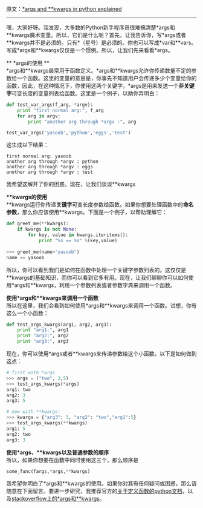 原文：[\*args and **kwargs in python explained](https://pythontips.com/2013/08/04/args-and-kwargs-in-python-explained/)

---

嘿，大家好呀。我发现，大多数的Python新手程序员很难搞清楚\*args和\*\*kwargs魔术变量。所以，它们是什么呢？首先，让我告诉你，写\*args或者\*\*kwargs并不是必须的。只有\*（星号）是必须的。你也可以写成\*var和\*\*vars。写成\*args和\*\*kwargs仅仅是一个惯例。所以，让我们先来看看*args。

** *args的使用 **  
\*args和\*\*kwargs最常用于函数定义。\*args和\*\*kwargs允许你传递数量不定的参数给一个函数。这里的变量的意思是，你事先不知道用户会传递多少个变量给你的函数，因此，在这种情况下，你使用这两个关键字。\*args是用来发送一个**非关键字**可变长度的变量列表给函数。这里是一个例子，以助你弄明白：

```python
def test_var_args(f_arg, *argv):
    print "first normal arg:", f_arg
    for arg in argv:
        print "another arg through *argv :", arg

test_var_args('yasoob','python','eggs','test')
```

这生成以下结果：

```
first normal arg: yasoob
another arg through *argv : python
another arg through *argv : eggs
another arg through *argv : test
```

我希望这解开了你的困惑。现在，让我们谈谈\*\*kwargs

**\*\*kwargs的使用**  
\*\*kwargs运行你传递**关键字**可变长度参数给函数。如果你想要处理函数中的**命名参数**，那么你应该使用\*\*kwargs。下面是一个例子，以帮助理解它：

```python
def greet_me(**kwargs):
    if kwargs is not None:
        for key, value in kwargs.iteritems():
            print "%s == %s" %(key,value)
 
>>> greet_me(name="yasoob")
name == yasoob
```

所以，你可以看到我们是如何在函数中处理一个关键字参数列表的。这仅仅是\*\*kwargs的基础知识，而你可以看到它多有用。现在，让我们聊聊你可以如何使用\*args和\*\*kwargs，利用一个参数列表或者参数字典来调用一个函数。

**使用*args和\*\*kwargs来调用一个函数**  
所以在这里，我们会看到如何使用\*args和\*\*kwargs来调用一个函数。试想，你有这么一个小函数：

```python
def test_args_kwargs(arg1, arg2, arg3):
    print "arg1:", arg1
    print "arg2:", arg2
    print "arg3:", arg3
```

现在，你可以使用\*args或者\*\*kwargs来传递参数给这个小函数。以下是如何做到这点：

```python
# first with *args
>>> args = ("two", 3,5)
>>> test_args_kwargs(*args)
arg1: two
arg2: 3
arg3: 5

# now with **kwargs:
>>> kwargs = {"arg3": 3, "arg2": "two","arg1":5}
>>> test_args_kwargs(**kwargs)
arg1: 5
arg2: two
arg3: 3
```

**使用*args、\*\*kwargs以及普通参数的顺序**  
所以，如果你想要在函数中同时使用这三个，那么顺序是

```python
some_func(fargs,*args,**kwargs)
```

我希望你明白了\*args和\*\*kwargs的使用。如果你对其有任何疑问或困惑，那么请随意在下面留言。要进一步研究，我推荐官方的[关于定义函数的python文档](http://docs.python.org/tutorial/controlflow.html#more-on-defining-functions)，以及[stackoverflow上的\*args和**kwargs](http://stackoverflow.com/questions/3394835/args-and-kwargs)。

